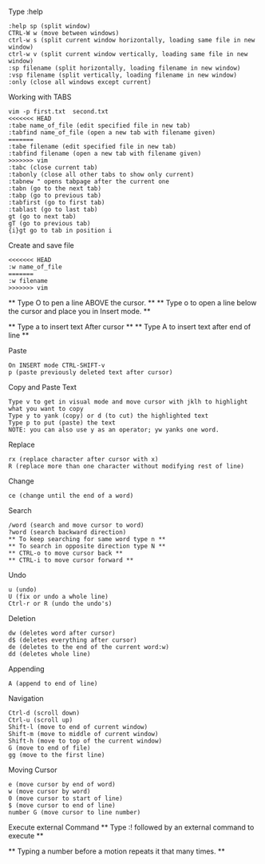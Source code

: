 Type :help
```console
:help sp (split window)
CTRL-W w (move between windows)
ctrl-w s (split current window horizontally, loading same file in new window)
ctrl-w v (split current window vertically, loading same file in new window)
:sp filename (split horizontally, loading filename in new window)
:vsp filename (split vertically, loading filename in new window)
:only (close all windows except current)
 ```

 Working with TABS
 ```console
vim -p first.txt  second.txt
<<<<<<< HEAD
:tabe name_of_file (edit specified file in new tab)
:tabfind name_of_file (open a new tab with filename given)
=======
:tabe filename (edit specified file in new tab)
:tabfind filename (open a new tab with filename given)
>>>>>>> vim
:tabc (close current tab)
:tabonly (close all other tabs to show only current)
:tabnew	" opens tabpage after the current one
:tabn (go to the next tab)
:tabp (go to previous tab)
:tabfirst (go to first tab)
:tablast (go to last tab)
gt (go to next tab)
gT (go to previous tab)
{i}gt go to tab in position i
```

Create and save file
```console
<<<<<<< HEAD
:w name_of_file
=======
:w filename
>>>>>>> vim
```

** Type O to pen a line ABOVE the cursor. **
** Type o to open a line below the cursor and place you in Insert mode. **

** Type a to insert text After cursor **
** Type A to insert text after end of line **

Paste
```console
On INSERT mode CTRL-SHIFT-v
p (paste previously deleted text after cursor)
```

Copy and Paste Text
```console
Type v to get in visual mode and move cursor with jklh to highlight what you want to copy
Type y to yank (copy) or d (to cut) the highlighted text
Type p to put (paste) the text
NOTE: you can also use y as an operator; yw yanks one word.
```

Replace
```console
rx (replace character after cursor with x)
R (replace more than one character without modifying rest of line)
```

Change
```console
ce (change until the end of a word)
```

Search
```console
/word (search and move cursor to word)
?word (search backward direction)
** To keep searching for same word type n **
** To search in opposite direction type N **
** CTRL-o to move cursor back **
** CTRL-i to move cursor forward **
```

Undo
```console
u (undo)
U (fix or undo a whole line)
Ctrl-r or R (undo the undo's)
```

Deletion
```console
dw (deletes word after cursor)
d$ (deletes everything after cursor)
de (deletes to the end of the current word:w)
dd (deletes whole line)
```

Appending
```console
A (append to end of line)
```

Navigation
```console
Ctrl-d (scroll down)
Ctrl-u (scroll up)
Shift-l (move to end of current window)
Shift-m (move to middle of current window)
Shift-h (move to top of the current window)
G (move to end of file)
gg (move to the first line)
```

Moving Cursor
```console
e (move cursor by end of word)
w (move cursor by word)
0 (move cursor to start of line)
$ (move cursor to end of line)
number G (move cursor to line number)
```

Execute external Command
** Type :! followed by an external command to execute **


** Typing a number before a motion repeats it that many times. **
